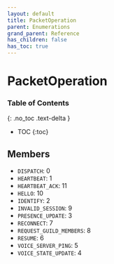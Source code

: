 ```yaml
---
layout: default
title: PacketOperation
parent: Enumerations
grand_parent: Reference
has_children: false
has_toc: true
---
```


# PacketOperation
### Table of Contents
{: .no_toc .text-delta }

- TOC
{:toc}
## Members
- `DISPATCH`: 0
- `HEARTBEAT`: 1
- `HEARTBEAT_ACK`: 11
- `HELLO`: 10
- `IDENTIFY`: 2
- `INVALID_SESSION`: 9
- `PRESENCE_UPDATE`: 3
- `RECONNECT`: 7
- `REQUEST_GUILD_MEMBERS`: 8
- `RESUME`: 6
- `VOICE_SERVER_PING`: 5
- `VOICE_STATE_UPDATE`: 4

